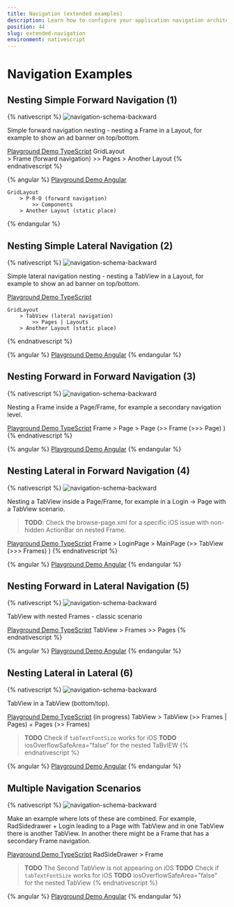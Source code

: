 ```yaml
---
title: Navigation (extended examples)
description: Learn how to configure your application navigation architecture, navigate forward and backward and use TabView, Modal View and SideDrawer
position: 44
slug: extended-navigation
environment: nativescript
---
```


# Navigation Examples

## Nesting Simple Forward Navigation (1)

{% nativescript %}
![navigation-schema-backward](../img/navigation-extended/navigation-examples-page-1.png?raw=true)

Simple forward navigation nesting - nesting a Frame in a Layout, for example to show an ad banner on top/bottom.

[Playground Demo TypeScript](https://play.nativescript.org/?template=play-tsc&id=65Uk0F)
GridLayout  
    > Frame (forward navigation)
        >> Pages
    > Another Layout
{% endnativescript %}

{% angular %}
[Playground Demo Angular](https://play.nativescript.org/?template=play-ng&id=O9Hbts)
```
GridLayout  
    > P-R-O (forward navigation)
        >> Components
    > Another Layout (static place)
```
{% endangular %}

## Nesting Simple Lateral Navigation (2)

{% nativescript %}
![navigation-schema-backward](../img/navigation-extended/navigation-examples-page-2.png?raw=true)

Simple lateral navigation nesting - nesting a TabView in a Layout, for example to show an ad banner on top/bottom.

[Playground Demo TypeScript](https://play.nativescript.org/?template=play-tsc&id=IeOEzc)
```
GridLayout  
    > TabView (lateral navigation)
        >> Pages | Layouts
    > Another Layout (static place)
```
{% endnativescript %}

{% angular %}
[Playground Demo Angular](https://play.nativescript.org/?template=play-ng&id=hBdlPB)
{% endangular %}

## Nesting Forward in Forward Navigation (3)

{% nativescript %}
![navigation-schema-backward](../img/navigation-extended/navigation-examples-page-3.png?raw=true)

Nesting a Frame inside a Page/Frame, for example a secondary navigation level.

[Playground Demo TypeScript](https://play.nativescript.org/?template=play-tsc&id=LMV24L) 
Frame > Page > Page (>> Frame (>>> Page) )
{% endnativescript %}

{% angular %}
[Playground Demo Angular](https://play.nativescript.org/?template=play-ng&id=VlXzEW)
{% endangular %}


## Nesting Lateral in Forward Navigation (4)

{% nativescript %}
![navigation-schema-backward](../img/navigation-extended/navigation-examples-page-4.png?raw=true)

Nesting a TabView inside a Page/Frame, for example in a Login -> Page with a TabView scenario.

> **TODO**: Check the browse-page.xml for a specific iOS issue with non-hidden ActionBar on nested Frame.

[Playground Demo TypeScript](https://play.nativescript.org/?template=play-tsc&id=1UMjJZ)
Frame > LoginPage > MainPage (>> TabView (>>> Frames) )
{% endnativescript %}

{% angular %}
[Playground Demo Angular](https://play.nativescript.org/?template=play-ng&id=HzFEFL)
{% endangular %}

## Nesting Forward in Lateral Navigation (5)

{% nativescript %}
![navigation-schema-backward](../img/navigation-extended/navigation-examples-page-5.png?raw=true)

TabView with nested Frames - classic scenario

[Playground Demo TypeScript](https://play.nativescript.org/?template=play-tsc&id=DrwJ2o)
TabView > Frames >> Pages
{% endnativescript %}

{% angular %}
[Playground Demo Angular](https://play.nativescript.org/?template=play-ng&id=0qyGbe)
{% endangular %}

## Nesting Lateral in Lateral (6)

{% nativescript %}
![navigation-schema-backward](../img/navigation-extended/navigation-examples-page-6.png?raw=true)

TabView in a TabView (bottom/top).

[Playground Demo TypeScript](https://play.nativescript.org/?template=play-tsc&id=soFhmN&v=6) (in progress)
TabView > TabView (>> Frames | Pages) + Pages (>> Frames)

> **TODO** Check if `tabTextFontSize` works for iOS
> **TODO** iosOverflowSafeArea="false" for the nested TaBvIEW
{% endnativescript %}

{% angular %}
[Playground Demo Angular](https://play.nativescript.org/?template=play-ng&id=ObeDAp)
{% endangular %}


 ## Multiple Navigation Scenarios

{% nativescript %}
![navigation-schema-backward](../img/navigation-extended/navigation-examples-page-7.png?raw=true)

Make an example where lots of these are combined. For example, RadSidedrawer + Login leading to a Page with TabView and in one TabView there is another TabView. In another there might be a Frame that has a secondary Frame navigation.

[Playground Demo TypeScript](https://play.nativescript.org/?template=play-tsc&id=fyNqnr&v=6)
RadSideDrawer > Frame 

> **TODO** The Second TabView is not appearing on iOS
> **TODO** Check if `tabTextFontSize` works for iOS
> **TODO** iosOverflowSafeArea="false" for the nested TabView
{% endnativescript %}

{% angular %}
[Playground Demo Angular]()
{% endangular %}